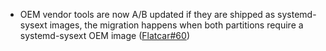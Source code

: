 - OEM vendor tools are now A/B updated if they are shipped as systemd-sysext images, the migration happens when both partitions require a systemd-sysext OEM image ([Flatcar#60](https://github.com/flatcar/Flatcar/issues/60))
